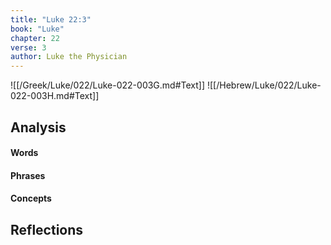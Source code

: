```yaml
---
title: "Luke 22:3"
book: "Luke"
chapter: 22
verse: 3
author: Luke the Physician
---
```

![[/Greek/Luke/022/Luke-022-003G.md#Text]]
![[/Hebrew/Luke/022/Luke-022-003H.md#Text]]

## Analysis

#### Words

#### Phrases

#### Concepts

## Reflections
